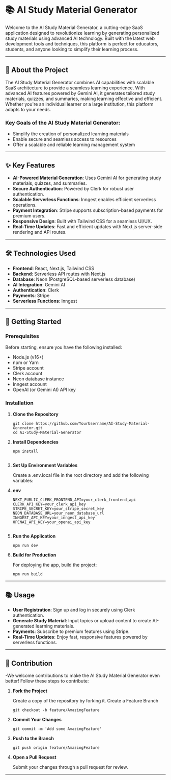 
# 📚 AI Study Material Generator

Welcome to the AI Study Material Generator, a cutting-edge SaaS application designed to revolutionize learning by generating personalized study materials using advanced AI technology. Built with the latest web development tools and techniques, this platform is perfect for educators, students, and anyone looking to simplify their learning process.

---



## 📝 About the Project

The AI Study Material Generator combines AI capabilities with scalable SaaS architecture to provide a seamless learning experience. With advanced AI features powered by Gemini AI, it generates tailored study materials, quizzes, and summaries, making learning effective and efficient. Whether you're an individual learner or a large institution, this platform adapts to your needs.

### Key Goals of the AI Study Material Generator:
- Simplify the creation of personalized learning materials
- Enable secure and seamless access to resources
- Offer a scalable and reliable learning management system

---

## ✨ Key Features

- **AI-Powered Material Generation**: Uses Gemini AI for generating study materials, quizzes, and summaries.
- **Secure Authentication**: Powered by Clerk for robust user authentication.
- **Scalable Serverless Functions**: Inngest enables efficient serverless operations.
- **Payment Integration**: Stripe supports subscription-based payments for premium users.
- **Responsive Design**: Built with Tailwind CSS for a seamless UI/UX.
- **Real-Time Updates**: Fast and efficient updates with Next.js server-side rendering and API routes.

---

## 🛠 Technologies Used

- **Frontend**: React, Next.js, Tailwind CSS
- **Backend**: Serverless API routes with Next.js
- **Database**: Neon (PostgreSQL-based serverless database)
- **AI Integration**: Gemini AI
- **Authentication**: Clerk
- **Payments**: Stripe
- **Serverless Functions**: Inngest

---

## 🚀 Getting Started

### Prerequisites

Before starting, ensure you have the following installed:

- Node.js (v16+)
- npm or Yarn
- Stripe account
- Clerk account
- Neon database instance
- Inngest account
- OpenAI (or Gemini AI) API key

### Installation

1. **Clone the Repository**
   
   ```
   git clone https://github.com/YourUsername/AI-Study-Material-Generator.git
   cd AI-Study-Material-Generator

2. **Install Dependencies**
   
   ```
   npm install
 
3. **Set Up Environment Variables**
   
   Create a .env.local file in the root directory and add the following variables:

5. **env**
   
    ```
    NEXT_PUBLIC_CLERK_FRONTEND_API=your_clerk_frontend_api
    CLERK_API_KEY=your_clerk_api_key
    STRIPE_SECRET_KEY=your_stripe_secret_key
    NEON_DATABASE_URL=your_neon_database_url
    INNGEST_API_KEY=your_inngest_api_key
    OPENAI_API_KEY=your_openai_api_key


6. **Run the Application**
   
    ```
    npm run dev
    ```

7. **Build for Production**
   
    For deploying the app, build the project:
    ```
    npm run build
    ```
---

## 📚 Usage
- **User Registration**: Sign up and log in securely using Clerk authentication.
- **Generate Study Material**: Input topics or upload content to create AI-generated learning materials.
- **Payments**: Subscribe to premium features using Stripe.
- **Real-Time Updates**: Enjoy fast, responsive features powered by serverless functions.

---

## 🤝 Contribution

-We welcome contributions to make the AI Study Material Generator even better! Follow these steps to contribute:

1. **Fork the Project**
   
    Create a copy of the repository by forking it.
    Create a Feature Branch
    ```
    git checkout -b feature/AmazingFeature

2. **Commit Your Changes**
   
    ```
    git commit -m 'Add some AmazingFeature'
    ```

3. **Push to the Branch**
   
    ```
    git push origin feature/AmazingFeature

4. **Open a Pull Request**

    Submit your changes through a pull request for review.

---


